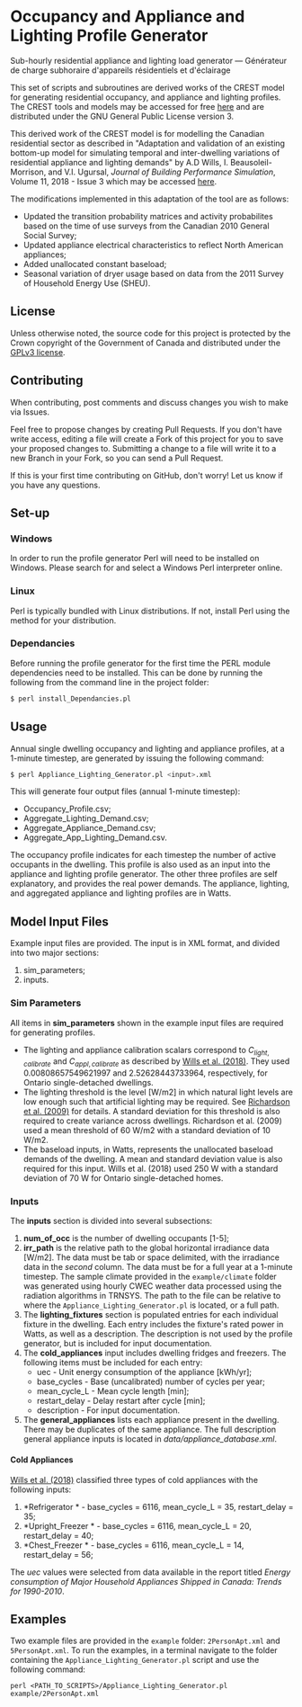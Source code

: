 # Occupancy and Appliance and Lighting Profile Generator

Sub-hourly residential appliance and lighting load generator — Générateur de charge subhoraire d'appareils résidentiels et d'éclairage

This set of scripts and subroutines are derived works of the CREST model for generating residential occupancy, and appliance and lighting profiles. The CREST tools and models may be accessed for free [here](https://www.lboro.ac.uk/research/crest/demand-model/) and are distributed under the GNU General Public License version 3. 

This derived work of the CREST model is for modelling the Canadian residential sector as described in "Adaptation and validation of an existing bottom-up model for simulating temporal and inter-dwelling variations of residential appliance and lighting demands" by A.D Wills, I. Beausoleil-Morrison, and V.I. Ugursal, *Journal of Building Performance Simulation*, Volume 11, 2018 - Issue 3 which may be accessed [here](https://www.tandfonline.com/doi/full/10.1080/19401493.2017.1369570).

The modifications implemented in this adaptation of the tool are as follows:

  - Updated the transition probability matrices and activity probabilites based on the time of use surveys from the Canadian 2010 General Social Survey; 
  - Updated appliance electrical characteristics to reflect North American appliances;
  - Added unallocated constant baseload;
  - Seasonal variation of dryer usage based on data from the 2011 Survey of Household Energy Use (SHEU).

## License
Unless otherwise noted, the source code for this project is protected by the Crown copyright of the Government of Canada and distributed under the [GPLv3 license](LICENSE).

## Contributing
When contributing, post comments and discuss changes you wish to make via Issues.

Feel free to propose changes by creating Pull Requests. If you don't have write access, editing a file will create a Fork of this project for you to save your proposed changes to. Submitting a change to a file will write it to a new Branch in your Fork, so you can send a Pull Request.

If this is your first time contributing on GitHub, don't worry! Let us know if you have any questions.

## Set-up

### Windows
In order to run the profile generator Perl will need to be installed on Windows. Please search for and select a Windows Perl interpreter online.
### Linux
Perl is typically bundled with Linux distributions. If not, install Perl using the method for your distribution.

### Dependancies
Before running the profile generator for the first time the PERL module dependencies need to be installed. This can be done by running the following from the command line in the project folder:
```sh
$ perl install_Dependancies.pl
```

## Usage
Annual single dwelling occupancy and lighting and appliance profiles, at a 1-minute timestep, are generated by issuing the following command:
```sh
$ perl Appliance_Lighting_Generator.pl <input>.xml
```

This will generate four output files (annual 1-minute timestep):
  - Occupancy_Profile.csv; 
  - Aggregate_Lighting_Demand.csv;
  - Aggregate_Appliance_Demand.csv;
  - Aggregate_App_Lighting_Demand.csv.

The occupancy profile indicates for each timestep the number of active occupants in the dwelling. This profile is also used as an input into the appliance and lighting profile generator. The other three profiles are self explanatory, and provides the real power demands. The appliance, lighting, and aggregated appliance and lighting profiles are in Watts.

## Model Input Files
Example input files are provided. The input is in XML format, and divided into two major sections:
   1. sim_parameters;
   2. inputs.
### Sim Parameters
All items in **sim_parameters** shown in the example input files are required for generating profiles. 
   - The lighting and appliance calibration scalars correspond to $C_{light,calibrate}$ and $C_{appl,calibrate}$ as described by [Wills et al. (2018)](https://www.tandfonline.com/doi/full/10.1080/19401493.2017.1369570). They used 0.00808657549621997 and 2.52628443733964, respectively, for Ontario single-detached dwellings.
   - The lighting threshold is the level [W/m2] in which natural light levels are low enough such that artificial lighting may be required. See [Richardson et al. (2009)](https://www.sciencedirect.com/science/article/pii/S0378778809000449) for details. A standard deviation for this threshold is also required to create variance across dwellings. Richardson et al. (2009) used a mean threshold of 60 W/m2 with a standard deviation of 10 W/m2.
   - The baseload inputs, in Watts, represents the unallocated baseload demands of the dwelling. A mean and standard deviation value is also required for this input. Wills et al. (2018) used 250 W with a standard deviation of 70 W for Ontario single-detached homes.

### Inputs
The **inputs** section is divided into several subsections:
   1. **num_of_occ** is the number of dwelling occupants [1-5];
   2. **irr_path** is the relative path to the global horizontal irradiance data [W/m2]. The data must be tab or space delimited, with the irradiance data in the *second* column. The data must be for a full year at a 1-minute timestep. The sample climate provided in the `example/climate` folder was generated using hourly CWEC weather data processed using the radiation algorithms in TRNSYS. The path to the file can be relative to where the `Appliance_Lighting_Generator.pl` is located, or a full path.
   3. The **lighting_fixtures** section is populated entries for each individual fixture in the dwelling. Each entry includes the fixture's rated power in Watts, as well as a description. The description is not used by the profile generator, but is included for input documentation.
   4. The **cold_appliances** input includes dwelling fridges and freezers. The following items must be included for each entry:
       - uec - Unit energy consumption of the appliance [kWh/yr];
       - base_cycles - Base (uncalibrated) number of cycles per year;
       - mean_cycle_L - Mean cycle length [min];
       - restart_delay - Delay restart after cycle [min];
       - description - For input documentation.
   5. The **general_appliances** lists each appliance present in the dwelling. There may be duplicates of the same appliance. The full description general appliance inputs is located in *data/appliance_database.xml*.

#### Cold Appliances
[Wills et al. (2018)](https://www.tandfonline.com/doi/full/10.1080/19401493.2017.1369570) classified three types of cold appliances with the following inputs:
   1. *Refrigerator * - base_cycles = 6116, mean_cycle_L = 35, restart_delay = 35;
   2. *Upright_Freezer * - base_cycles = 6116, mean_cycle_L = 20, restart_delay = 40;
   3. *Chest_Freezer * - base_cycles = 6116, mean_cycle_L = 14, restart_delay = 56;

The *uec* values were selected from data available in the report titled *Energy consumption of Major Household Appliances Shipped in Canada: Trends for 1990-2010*. 

## Examples

Two example files are provided in the `example` folder: `2PersonApt.xml` and `5PersonApt.xml`. To run the examples, in a terminal navigate to the folder containing the `Appliance_Lighting_Generator.pl` script and use the following command:

```
perl <PATH_TO_SCRIPTS>/Appliance_Lighting_Generator.pl example/2PersonApt.xml
```

